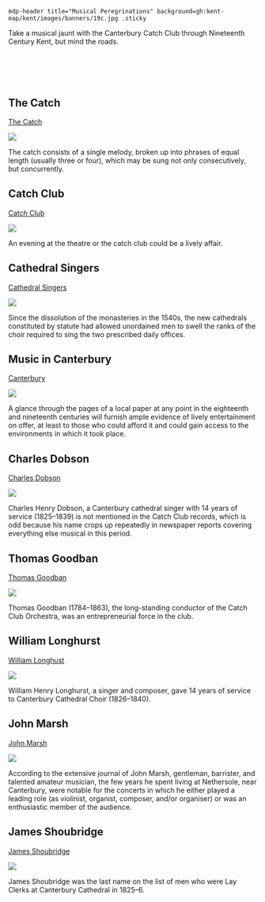 `mdp-header title="Musical Peregrinations" background=gh:kent-map/kent/images/banners/19c.jpg .sticky`
    
Take a musical jaunt with the Canterbury Catch Club through Nineteenth Century Kent, but mind the roads.

# &nbsp; 
<param class="cards">

## The Catch

[The Catch](19c-catch-music)

![](https://raw.githubusercontent.com/kent-map/images/main/thumbnails/music_The_Catch.jpg)

The catch consists of a single melody, broken up into phrases of equal length (usually three or four), which may be sung not only consecutively, but concurrently. 

## Catch Club

[Catch Club](19c-catch-club)  

![](https://raw.githubusercontent.com/kent-map/images/main/thumbnails/music_Catch_Club.jpg)

An evening at the theatre or the catch club could be a lively affair.

## Cathedral Singers

[Cathedral Singers](19c-cathedral-singing)   

![](https://raw.githubusercontent.com/kent-map/images/main/thumbnails/music_Cathedral_Singers.jpg)

Since the dissolution of the monasteries in the 1540s, the new cathedrals constituted by statute had allowed unordained men to swell the ranks of the choir required to sing the two prescribed daily offices.

## Music in Canterbury

[Canterbury](19c-music-canterbury)

![](https://raw.githubusercontent.com/kent-map/images/main/thumbnails/music_Canterbury.jpg)

A glance through the pages of a local paper at any point in the eighteenth and nineteenth centuries will furnish ample evidence of lively entertainment on offer, at least to those who could afford it and could gain access to the environments in which it took place.

## Charles Dobson

[Charles Dobson](19c-charles-dobson-biography)   

![](https://raw.githubusercontent.com/kent-map/images/main/thumbnails/music_Charles_Dobson.jpg)

Charles Henry Dobson, a Canterbury cathedral singer with 14 years of service (1825–1839) is not mentioned in the Catch Club records, which is odd because his name crops up repeatedly in newspaper reports covering everything else musical in this period. 

## Thomas Goodban

[Thomas Goodban](19c-thomas-goodban-biography)   

![](https://raw.githubusercontent.com/kent-map/images/main/thumbnails/music_Thomas_Goodban.jpg)

Thomas Goodban (1784–1863), the long-standing conductor of the Catch Club Orchestra, was an entrepreneurial force in the club.

## William Longhurst

[William Longhust](19c-william-longhurst-biography)   

![](https://raw.githubusercontent.com/kent-map/images/main/thumbnails/music_William_Longhust.jpg)

William Henry Longhurst, a singer and composer, gave 14 years of service to Canterbury Cathedral Choir (1826–1840).

## John Marsh

[John Marsh](19c-john-marsh-biography)   

![](https://raw.githubusercontent.com/kent-map/images/main/thumbnails/music_John_Marsh.jpg)

According to the extensive journal of John Marsh, gentleman, barrister, and talented amateur musician, the few years he spent living at Nethersole, near Canterbury, were notable for the concerts in which he either played a leading role (as violinist, organist, composer, and/or organiser) or was an enthusiastic member of the audience. 

## James Shoubridge

[James Shoubridge](19c-james-shoubridge)  

![](https://raw.githubusercontent.com/kent-map/images/main/thumbnails/music_James_Shoubridge.jpg)

James Shoubridge was the last name on the list of men who were Lay Clerks at Canterbury Cathedral in 1825–6.
